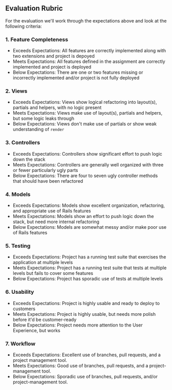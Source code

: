 ## Evaluation Rubric

For the evaluation we'll work through the expectations above and look at the
following criteria:

### 1. Feature Completeness

* Exceeds Expectations: All features are correctly implemented along with two extensions and project is depoyed
* Meets Expectations: All features defined in the assignment are correctly implemented and project is deployed
* Below Expectations: There are one or two features missing or incorrectly implemented and/or project is not fully deployed

### 2. Views

* Exceeds Expectations: Views show logical refactoring into layout(s), partials and helpers, with no logic present
* Meets Expectations: Views make use of layout(s), partials and helpers, but some logic leaks through
* Below Expectations: Views don't make use of partials or show weak understanding of `render`

### 3. Controllers

* Exceeds Expectations: Controllers show significant effort to push logic down the stack
* Meets Expectations: Controllers are generally well organized with three or fewer particularly ugly parts
* Below Expectations: There are four to seven ugly controller methods that should have been refactored

### 4. Models

* Exceeds Expectations: Models show excellent organization, refactoring, and appropriate use of Rails features
* Meets Expectations: Models show an effort to push logic down the stack, but need more internal refactoring
* Below Expectations: Models are somewhat messy and/or make poor use of Rails features

### 5. Testing

* Exceeds Expectations: Project has a running test suite that exercises the application at multiple levels
* Meets Expectations: Project has a running test suite that tests at multiple levels but fails to cover some features
* Below Expectations: Project has sporadic use of tests at multiple levels

### 6. Usability

* Exceeds Expectations: Project is highly usable and ready to deploy to customers
* Meets Expectations: Project is highly usable, but needs more polish before it'd be customer-ready
* Below Expectations: Project needs more attention to the User Experience, but works

### 7. Workflow

* Exceeds Expectations: Excellent use of branches, pull requests, and a project management tool.
* Meets Expectations: Good use of branches, pull requests, and a project-management tool.
* Below Expectations: Sporadic use of branches, pull requests, and/or project-management tool.

